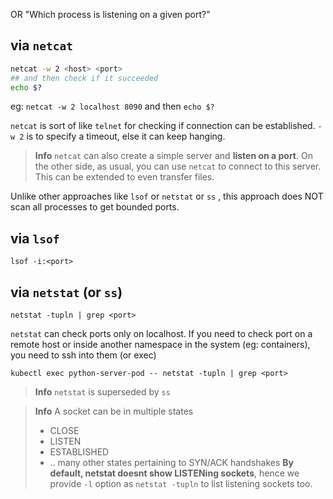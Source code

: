 OR "Which process is listening on a given port?"
## via `netcat`
```sh
netcat -w 2 <host> <port>
## and then check if it succeeded
echo $?
```
eg: `netcat -w 2 localhost 8090`  and then `echo $?`

`netcat` is sort of like `telnet` for checking if connection can be established.
`-w 2` is to specify a timeout, else it can keep hanging. 

> **Info**
> `netcat` can also create a simple server and **listen on a port**. On the other side, as usual, you can use `netcat` to connect to this server.
> This can be extended to even transfer files.

Unlike other approaches like `lsof` or `netstat` or `ss` , this approach does NOT scan all processes to get bounded ports.

## via `lsof`
```shell
lsof -i:<port>
```


## via `netstat` (or `ss`)
```shell
netstat -tupln | grep <port>
```

`netstat` can check ports only on localhost. If you need to check port on a remote host or inside another namespace in the system (eg: containers), you need to ssh into them (or exec)
```shell
kubectl exec python-server-pod -- netstat -tupln | grep <port>
```

> **Info**
> `netstat` is superseded by `ss`

>**Info**
> A socket can be in multiple states 
> - CLOSE
> - LISTEN
> - ESTABLISHED
> -  .. many other states pertaining to SYN/ACK handshakes
> **By default, netstat doesnt show LISTENing sockets**, hence we provide `-l` option as `netstat -tupln` to list listening sockets too.
